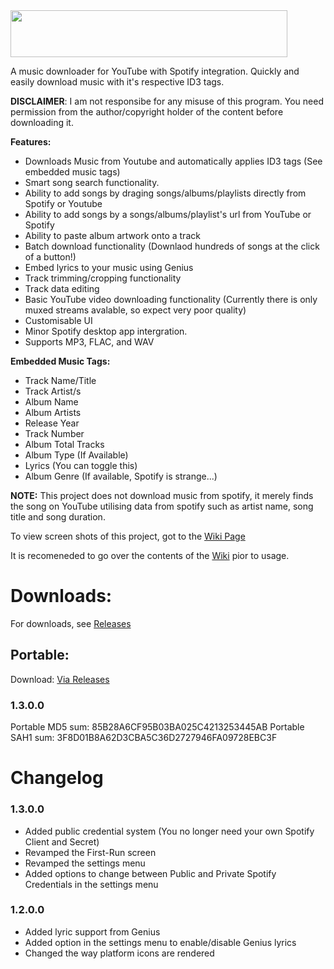 <img src="https://i.ibb.co/6bQyQ9r/Top-Banner1-Blue.png" data-canonical-src="https://i.ibb.co/6bQyQ9r/Top-Banner1-Blue.png" width="443" height="75" />

A music downloader for YouTube with Spotify integration. Quickly and easily download music with it's respective ID3 tags.

**DISCLAIMER**: I am not responsibe for any misuse of this program. You need permission from the author/copyright holder of the content before downloading it.

**Features:**
* Downloads Music from Youtube and automatically applies ID3 tags (See embedded music tags)
* Smart song search functionality.
* Ability to add songs by draging songs/albums/playlists directly from Spotify or Youtube
* Ability to add songs by a songs/albums/playlist's url from YouTube or Spotify
* Ability to paste album artwork onto a track
* Batch download functionality (Downlaod hundreds of songs at the click of a button!)
* Embed lyrics to your music using Genius
* Track trimming/cropping functionality
* Track data editing
* Basic YouTube video downloading functionality (Currently there is only muxed streams avalable, so expect very poor quality)
* Customisable UI
* Minor Spotify desktop app intergration.
* Supports MP3, FLAC, and WAV

**Embedded Music Tags:**
* Track Name/Title
* Track Artist/s
* Album Name
* Album Artists
* Release Year
* Track Number
* Album Total Tracks
* Album Type (If Available)
* Lyrics (You can toggle this)
* Album Genre (If available, Spotify is strange...)

**NOTE:** This project does not download music from spotify, it merely finds the song on YouTube utilising data from spotify such as artist name, song title and song duration.

To view screen shots of this project, got to the [Wiki Page](https://github.com/ShimmyMySherbet/YoutubeDownloader/wiki)

It is recomeneded to go over the contents of the [Wiki](https://github.com/ShimmyMySherbet/YoutubeDownloader/wiki) pior to usage.

# Downloads:
For downloads, see [Releases](https://github.com/ShimmyMySherbet/YoutubeDownloader/releases)

## Portable: 
Download: [Via Releases](https://github.com/ShimmyMySherbet/YoutubeDownloader/releases) 

### 1.3.0.0
Portable MD5 sum: 85B28A6CF95B03BA025C4213253445AB
Portable SAH1 sum: 3F8D01B8A62D3CBA5C36D2727946FA09728EBC3F

# Changelog
### 1.3.0.0
* Added public credential system (You no longer need your own Spotify Client and Secret)
* Revamped the First-Run screen
* Revamped the settings menu
* Added options to change between Public and Private Spotify Credentials in the settings menu

### 1.2.0.0
* Added lyric support from Genius
* Added option in the settings menu to enable/disable Genius lyrics
* Changed the way platform icons are rendered



